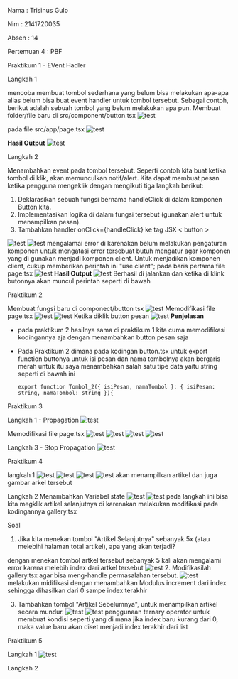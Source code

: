 Nama : Trisinus Gulo

Nim : 2141720035

Absen : 14

Pertemuan 4 : PBF

Praktikum 1 - EVent Hadler

Langkah 1

mencoba membuat tombol sederhana yang belum bisa melakukan apa-apa alias belum bisa  buat event handler untuk tombol tersebut. Sebagai contoh, berikut adalah sebuah tombol yang belum melakukan apa pun. Membuat folder/file baru di src/component/button.tsx
![test](img/image1_Prak4.png)

pada file src/app/page.tsx
![test](img/image2_Prak4.png)

**Hasil Output**
![test](img/hasil_Prak4.png)

Langkah 2

Menambahkan event pada tombol tersebut. Seperti contoh kita buat ketika tombol di klik, akan memunculkan notif/alert. Kita dapat membuat pesan ketika pengguna mengeklik dengan mengikuti tiga langkah berikut:

1. Deklarasikan sebuah fungsi bernama handleClick di dalam komponen Button kita.
2. Implementasikan logika di dalam fungsi tersebut (gunakan alert untuk menampilkan pesan).
3. Tambahkan handler onClick={handleClick} ke tag JSX < button >

![test](img/image3_Prak4.png)
![test](img/image4_Prak4.png)
mengalamai error di karenakan belum melakukan pengaturan komponen untuk mengatasi error tersebuat butuh mengatur agar komponen yang di gunakan menjadi komponen client. Untuk menjadikan komponen client,  cukup memberikan perintah ini "use client"; pada baris pertama file page.tsx
![test](img/image5_Prak4.png)
**Hasil Output**
![test](img/Hasil%20Akhir_Prak4.png)
Berhasil di jalankan dan ketika di klink butonnya akan muncul perintah seperti di bawah

Praktikum 2

Membuat fungsi baru di componect/button tsx
![test](img/image6_prak4.png)
Memodifikasi file page.tsx
![test](img/image7_prak4.png)
![test](img/hasil1_Prak4.png)
Ketika diklik button pesan
![test](img/hasil2_prak4.png)
**Penjelasan**
- pada praktikum 2 hasilnya sama di praktikum 1 kita cuma memodifikasi kodingannya aja dengan menambahkan button pesan saja
- Pada Praktikum 2 dimana pada kodingan button.tsx untuk export function buttonya untuk isi pesan dan nama tombolnya akan bergaris merah untuk itu saya menambahkan salah satu tipe data yaitu string seperti di bawah ini

      export function Tombol_2({ isiPesan, namaTombol }: { isiPesan: string, namaTombol: string }){

Praktikum 3

Langkah 1 - Propagation 
![test](img/image8_Prak4.png)

Memodifikasi file page.tsx
![test](img/image9_Prak4.png)
![test](img/Propogation.png)
![test](img/propogation_Tombol1.png)
![test](img/propogation_Tombol2.png)

Langkah 3 - Stop Propagation
![test](img/stop%20Propagation.png)

Praktikum 4

langkah 1
![test](img/article.js.png)
![test](img/gallery.tsx.png)
![test](img/page.tsx_prak4.png)
![test](img/Hasil_Praktikum4.png)
akan menampilkan artikel dan juga gambar arkel tersebut 

Langkah 2
Menambahkan Variabel state
![test](img/langkah2.png)
![test](img/hasil_Langkah2.png)
pada langkah ini bisa kita megklik  artikel selanjutnya di karenakan melakukan modifikasi pada kodingannya gallery.tsx

Soal
1. Jika kita menekan tombol "Artikel Selanjutnya" sebanyak 5x (atau melebihi halaman total artikel), apa yang akan terjadi?

dengan menekan tombol artkel tersebut sebanyak 5 kali akan mengalami error karena melebih index dari artkel tersebut
![test](img/jawaban_soal1_Prak4.png)
2. Modifikasilah gallery.tsx agar bisa meng-handle permasalahan tersebut.
![test](img/jawaban_soal2_Prak4.png)
melakukan midifikasi dengan menambahkan Modulus increment dari index sehingga dihasilkan dari 0 sampe index terakhir

3. Tambahkan tombol "Artikel Sebelumnya", untuk menampilkan artikel secara mundur.
![test](img/sebelumnya.png)
![test](img/Hasil%20sebelumnya.png)
penggunaan ternary operator untuk membuat kondisi seperti yang  di mana jika index baru kurang dari 0, maka value baru akan diset menjadi index terakhir dari list

Praktikum 5

Langkah 1
![test](img/image1_Prak5.png)

Langkah 2


